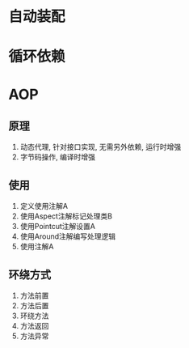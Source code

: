 # 自动装配

# 循环依赖

# AOP

## 原理
1. 动态代理, 针对接口实现, 无需另外依赖, 运行时增强
2. 字节码操作, 编译时增强

## 使用
1. 定义使用注解A
2. 使用Aspect注解标记处理类B
3. 使用Pointcut注解设置A
4. 使用Around注解编写处理逻辑
5. 使用注解A

## 环绕方式
1. 方法前置
2. 方法后置
3. 环绕方法
4. 方法返回
5. 方法异常
